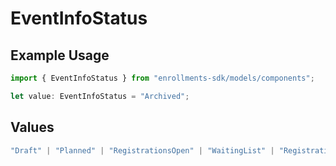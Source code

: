 # EventInfoStatus

## Example Usage

```typescript
import { EventInfoStatus } from "enrollments-sdk/models/components";

let value: EventInfoStatus = "Archived";
```

## Values

```typescript
"Draft" | "Planned" | "RegistrationsOpen" | "WaitingList" | "RegistrationsClosed" | "Finished" | "Archived" | "Cancelled"
```